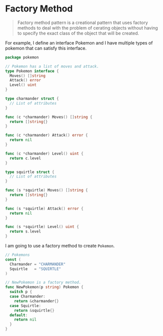 # Factory Method

> Factory method pattern is a creational pattern that uses factory methods to deal with the problem
> of cerating objects without having to specify the exact class of the object that will be created.

For example, I define an interface Pokemon and I have multiple types of pokemon that can satisfy
this interface.

```go
package pokemon

// Pokemon has a list of moves and attack.
type Pokemon interface {
  Moves() []string
  Attack() error
  Level() uint
}

type charmander struct {
  // List of attributes
}

func (c *charmander) Moves() []string {
  return []string{}
}

func (c *charmander) Attack() error {
  return nil
}

func (c *charmander) Level() uint {
  return c.level
}

type squirtle struct {
  // List of attributes
}

func (s *squirtle) Moves() []string {
  return []string{}
}

func (s *squirtle) Attack() error {
  return nil
}

func (s *squirtle) Level() uint {
  return s.level
}
```

I am going to use a factory method to create `Pokemon`.

```go
// Pokemons
const (
  Charmander = "CHARMANDER"
  Squirtle   = "SQUIRTLE"
)

// NewPokemon is a factory method.
func NewPokemon(p string) Pokemon {
  switch p {
  case Charmander:
    return &charmander{}
  case Squirtle:
    return &squirtle{}
  default:
    return nil
  }
}
```